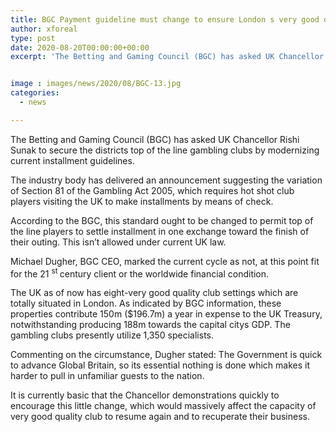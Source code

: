 ```yaml
---
title: BGC Payment guideline must change to ensure London s very good quality gambling clubs
author: xforeal 
type: post
date: 2020-08-20T00:00:00+00:00
excerpt: 'The Betting and Gaming Council (BGC) has asked UK Chancellor Rishi Sunak to secure the districts top of the line gambling clubs by modernizing current installment regulations '


image : images/news/2020/08/BGC-13.jpg
categories:
  - news

---
```

The Betting and Gaming Council (BGC) has asked UK Chancellor Rishi Sunak to secure the districts top of the line gambling clubs by modernizing current installment guidelines. 

The industry body has delivered an announcement suggesting the variation of Section 81 of the Gambling Act 2005, which requires hot shot club players visiting the UK to make installments by means of check. 

According to the BGC, this standard ought to be changed to permit top of the line players to settle installment in one exchange toward the finish of their outing. This isn&#8217;t allowed under current UK law. 

Michael Dugher, BGC CEO, marked the current cycle as not, at this point fit for the 21 <sup>st </sup> century client or the worldwide financial condition. 

The UK as of now has eight-very good quality club settings which are totally situated in London. As indicated by BGC information, these properties contribute 150m ($196.7m) a year in expense to the UK Treasury, notwithstanding producing 188m towards the capital citys GDP. The gambling clubs presently utilize 1,350 specialists. 

Commenting on the circumstance, Dugher stated: The Government is quick to advance Global Britain, so its essential nothing is done which makes it harder to pull in unfamiliar guests to the nation. 

It is currently basic that the Chancellor demonstrations quickly to encourage this little change, which would massively affect the capacity of very good quality club to resume again and to recuperate their business.